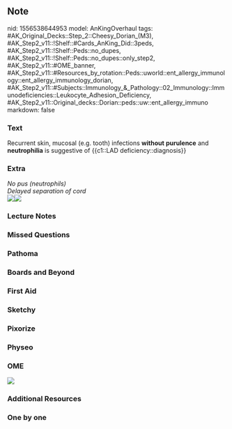 ## Note
nid: 1556538644953
model: AnKingOverhaul
tags: #AK_Original_Decks::Step_2::Cheesy_Dorian_(M3), #AK_Step2_v11::!Shelf::#Cards_AnKing_Did::3peds, #AK_Step2_v11::!Shelf::Peds::no_dupes, #AK_Step2_v11::!Shelf::Peds::no_dupes::only_step2, #AK_Step2_v11::#OME_banner, #AK_Step2_v11::#Resources_by_rotation::Peds::uworld::ent_allergy_immunology::ent_allergy_immunology_dorian, #AK_Step2_v11::#Subjects::Immunology_&_Pathology::02_Immunology::Immunodeficiencies::Leukocyte_Adhesion_Deficiency, #AK_Step2_v11::Original_decks::Dorian::peds::uw::ent_allergy_immuno
markdown: false

### Text
Recurrent skin, mucosal (e.g. tooth) infections <b>without</b>
<b>purulence</b> and <b>neutrophilia</b> is suggestive of {{c1::LAD
deficiency::diagnosis}}

### Extra
<div>
  <div>
    <i>No pus (neutrophils)</i>
  </div>
  <div>
    <i>Delayed separation of cord</i>
  </div>
  <div>
    <i><img src="LAD.png"><img src="paste-960612385423361.jpg"></i>
  </div>
</div>

### Lecture Notes


### Missed Questions


### Pathoma


### Boards and Beyond


### First Aid


### Sketchy


### Pixorize


### Physeo


### OME
<div class="ome-widget">
  <a href="https://onlinemeded.org?ref=anki"><img src=
  "_OME_AnkiFlashcards_General_7.png"></a>
</div>

### Additional Resources


### One by one

